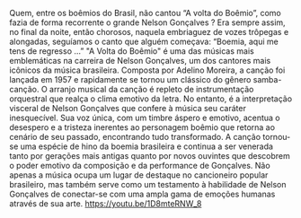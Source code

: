 Quem, entre os boêmios do Brasil, não cantou “A volta do Boêmio”, como fazia de forma recorrente o grande Nelson Gonçalves ? Era sempre assim, no final da noite, então chorosos, naquela embriaguez de vozes trôpegas e alongadas, seguíamos o canto que alguém começava:
“Boemia, aqui me tens de regresso …”
"A Volta do Boêmio" é uma das músicas mais emblemáticas na carreira de Nelson Gonçalves, um dos cantores mais icônicos da música brasileira. Composta por Adelino Moreira, a canção foi lançada em 1957 e rapidamente se tornou um clássico do gênero samba-canção.  O arranjo musical da canção é repleto de instrumentação orquestral que realça o clima emotivo da letra. No entanto, é a interpretação visceral de Nelson Gonçalves que confere à música seu caráter inesquecível. Sua voz única, com um timbre áspero e emotivo, acentua o desespero e a tristeza inerentes ao personagem boêmio que retorna ao cenário de seu passado, encontrando tudo transformado. A canção tornou-se uma espécie de hino da boemia brasileira e continua a ser venerada tanto por gerações mais antigas quanto por novos ouvintes que descobrem o poder emotivo da composição e da performance de Gonçalves. Não apenas a música ocupa um lugar de destaque no cancioneiro popular brasileiro, mas também serve como um testamento à habilidade de Nelson Gonçalves de conectar-se com uma ampla gama de emoções humanas através de sua arte.
https://youtu.be/1D8mteRNW_8

